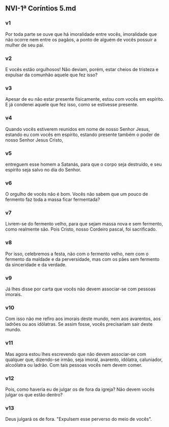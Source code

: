 ## NVI-1ª Coríntios 5.md
### v1
 Por toda parte se ouve que há imoralidade entre vocês, imoralidade que não ocorre nem entre os pagãos, a ponto de alguém de vocês possuir a mulher de seu pai.
### v2
 E vocês estão orgulhosos! Não deviam, porém, estar cheios de tristeza e expulsar da comunhão aquele que fez isso?
### v3
 Apesar de eu não estar presente fisicamente, estou com vocês em espírito. E já condenei aquele que fez isso, como se estivesse presente.
### v4
 Quando vocês estiverem reunidos em nome de nosso Senhor Jesus, estando eu com vocês em espírito, estando presente também o poder de nosso Senhor Jesus Cristo,
### v5
 entreguem esse homem a Satanás, para que o corpo seja destruído, e seu espírito seja salvo no dia do Senhor.
### v6
 O orgulho de vocês não é bom. Vocês não sabem que um pouco de fermento faz toda a massa ficar fermentada?
### v7
 Livrem-se do fermento velho, para que sejam massa nova e sem fermento, como realmente são. Pois Cristo, nosso Cordeiro pascal, foi sacrificado.
### v8
 Por isso, celebremos a festa, não com o fermento velho, nem com o fermento da maldade e da perversidade, mas com os pães sem fermento da sinceridade e da verdade.
### v9
 Já lhes disse por carta que vocês não devem associar-se com pessoas imorais.
### v10
 Com isso não me refiro aos imorais deste mundo, nem aos avarentos, aos ladrões ou aos idólatras. Se assim fosse, vocês precisariam sair deste mundo.
### v11
 Mas agora estou lhes escrevendo que não devem associar-se com qualquer que, dizendo-se irmão, seja imoral, avarento, idólatra, caluniador, alcoólatra ou ladrão. Com tais pessoas vocês nem devem comer.
### v12
 Pois, como haveria eu de julgar os de fora da igreja? Não devem vocês julgar os que estão dentro?
### v13
 Deus julgará os de fora. "Expulsem esse perverso do meio de vocês".
